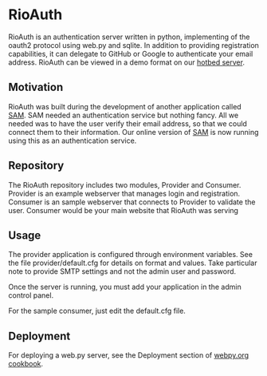 <!--
| Component  | Build Status  | Demo  |
| ---  | ---  | ---  |
| Provider  | [![Build Status](https://jenkins-rioauth.hotbed.io/buildStatus/icon?job=rioauth-provider)](https://jenkins-rioauth.hotbed.io/job/rioauth-provider)  | https://provider-rioauth.hotbed.io  |
-->
# RioAuth

RioAuth is an authentication server written in python, implementing of the oauth2 protocol 
using web.py and sqlite. In addition to providing registration capabilities, 
it can delegate to GitHub or Google to authenticate your email address.  RioAuth can be viewed
 in a demo format on our [hotbed server](https://provider-rioauth.hotbed.io).

  
## Motivation

RioAuth was built during the development of another application called 
[SAM](https://github.com/riolet/rioauth). SAM needed an 
authentication service but nothing fancy. All we needed was to have the user verify their 
email address, so that we could connect them to their information. Our online version of 
[SAM](https://samapper.com) is now running using this as an authentication service.


## Repository

The RioAuth repository includes two modules, Provider and Consumer. Provider is an example 
webserver that manages login and registration. Consumer is an sample webserver that connects
to Provider to validate the user. Consumer would be your main website that RioAuth was serving


## Usage

The provider application is configured through environment variables.  See the file 
provider/default.cfg for details on format and values. 
Take particular note to provide SMTP settings and not the admin user and password.
 
Once the server is running, you must add your application in the admin control panel. 

For the sample consumer, just edit the default.cfg file.

## Deployment

For deploying a web.py server, see the Deployment section of [webpy.org cookbook](http://webpy.org/cookbook/). 
